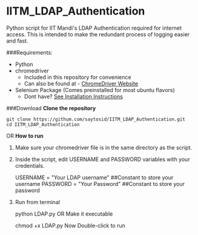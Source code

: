 # IITM_LDAP_Authentication
Python script for IIT Mandi's LDAP Authentication required for internet access.
This is intended to make the redundant process of logging easier and fast.

###Requirements:

 - Python
 - chromedriver
	 - Included in this repository for convenience
	 - Can also be found at - [ChromeDriver Website](https://sites.google.com/a/chromium.org/chromedriver/getting-started)
 - Selenium Package (Comes preinstalled for most ubuntu flavors)
	 - Dont have?  [See Installation Instructions](http://selenium-python.readthedocs.io/installation.html#downloading-python-bindings-for-selenium)

###Download
**Clone the repository** 

    git clone https://githum.com/saytosid/IITM_LDAP_Authentication.git 
    cd IITM_LDAP_Authentication

OR
**How to run**
1. Make sure your chromedriver file is in the same directory as the script.
2. Inside the script, edit USERNAME and PASSWORD variables with your credentials.

    USERNAME = "Your LDAP username" ##Constant to store your username
    PASSWORD = "Your Password" ##Constant to store your password
3. Run from terminal

    python LDAP.py
   OR
   Make it executable 
   

    chmod +x LDAP.py
   Now Double-click to run

